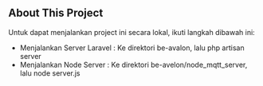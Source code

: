 ## About This Project

Untuk dapat menjalankan project ini secara lokal, ikuti langkah dibawah ini:

- Menjalankan Server Laravel : Ke direktori be-avalon, lalu php artisan server
- Menjalankan Node Server : Ke direktori be-avelon/node_mqtt_server, lalu node server.js
